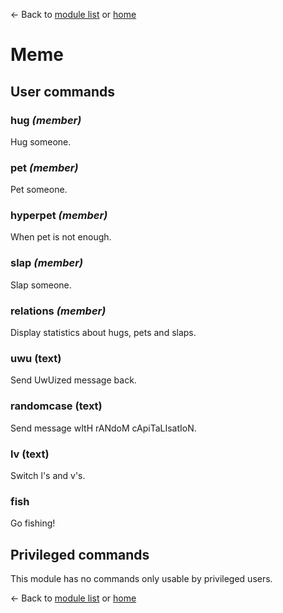 ← Back to [module list](index.md) or [home](../index.md)

# Meme

## User commands

### hug _(member)_

Hug someone.

### pet _(member)_

Pet someone.

### hyperpet _(member)_

When pet is not enough.

### slap _(member)_

Slap someone.

### relations _(member)_

Display statistics about hugs, pets and slaps.

### uwu (text)

Send UwUized message back.

### randomcase (text)

Send message wItH rANdoM cApiTaLIsatIoN.

### lv (text)

Switch l's and v's.

### fish

Go fishing!

## Privileged commands

This module has no commands only usable by privileged users.

← Back to [module list](index.md) or [home](../index.md)
